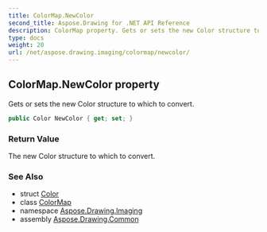 ```yaml
---
title: ColorMap.NewColor
second_title: Aspose.Drawing for .NET API Reference
description: ColorMap property. Gets or sets the new Color structure to which to convert
type: docs
weight: 20
url: /net/aspose.drawing.imaging/colormap/newcolor/
---
```

## ColorMap.NewColor property

Gets or sets the new Color structure to which to convert.

```csharp
public Color NewColor { get; set; }
```

### Return Value

The new Color structure to which to convert.

### See Also

* struct [Color](../../../aspose.drawing/color/)
* class [ColorMap](../)
* namespace [Aspose.Drawing.Imaging](../../colormap/)
* assembly [Aspose.Drawing.Common](../../../)


